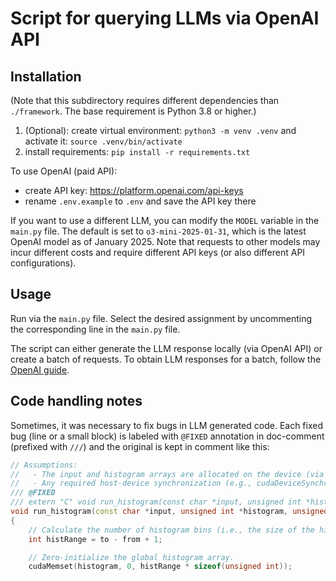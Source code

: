 # Script for querying LLMs via OpenAI API

## Installation

(Note that this subdirectory requires different dependencies than `./framework`. The base requirement is Python 3.8 or higher.)

1. (Optional): create virtual environment: `python3 -m venv .venv` and activate it: `source .venv/bin/activate`
2. install requirements: `pip install -r requirements.txt`

To use OpenAI (paid API):

* create API key: <https://platform.openai.com/api-keys>
* rename `.env.example` to `.env` and save the API key there

If you want to use a different LLM, you can modify the `MODEL` variable in the `main.py` file. The default is set to `o3-mini-2025-01-31`, which is the latest OpenAI model as of January 2025. Note that requests to other models may incur different costs and require different API keys (or also different API configurations).

## Usage

Run via the `main.py` file. Select the desired assignment by uncommenting the corresponding line in the `main.py` file.

The script can either generate the LLM response locally (via OpenAI API) or create a batch of requests.
To obtain LLM responses for a batch, follow the [OpenAI guide](https://platform.openai.com/docs/guides/batch).

## Code handling notes

Sometimes, it was necessary to fix bugs in LLM generated code. Each fixed bug (line or a small block) is labeled with `@FIXED` annotation in doc-comment (prefixed with `///`) and the original is kept in comment like this:

```c++
// Assumptions:
//   - The input and histogram arrays are allocated on the device (via cudaMalloc).
//   - Any required host-device synchronization (e.g., cudaDeviceSynchronize) is handled by the caller.
/// @FIXED
/// extern "C" void run_histogram(const char *input, unsigned int *histogram, unsigned int inputSize, int from, int to)
void run_histogram(const char *input, unsigned int *histogram, unsigned int inputSize, int from, int to)
{
    // Calculate the number of histogram bins (i.e., the size of the histogram output array).
    int histRange = to - from + 1;

    // Zero-initialize the global histogram array.
    cudaMemset(histogram, 0, histRange * sizeof(unsigned int));
```
